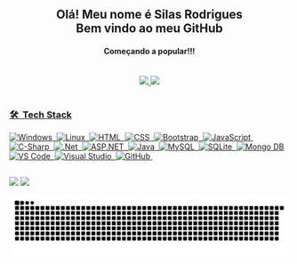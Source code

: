 <div align="center">
  <h2>Olá! Meu nome é Silas Rodrigues<br>Bem vindo ao meu GitHub</h2>
  <h4>Começando a popular!!!</h4>
</div>



</br>
<div align="center">
  <a href="https://github.com/silasrodrig">
  <img height="180em" src="https://github-readme-stats.vercel.app/api?username=silasrodrig&show_icons=true&theme=dark&include_all_commits=true&count_private=true"/>
  <img height="180em" src="https://github-readme-stats.vercel.app/api/top-langs/?username=silasrodrig&layout=compact&langs_count=7&theme=dark"/>
</div>
<div style="display: inline_block"><br>
 
 <!--<img align="center" alt="Silas-HTML" height="30" width="40" src="https://raw.githubusercontent.com/devicons/devicon/master/icons/html5/html5-original.svg">
  <img align="center" alt="Silas-CSS" height="30" width="40" src="https://raw.githubusercontent.com/devicons/devicon/master/icons/css3/css3-original.svg">
  <img align="center" alt="Silas-Js" height="30" width="40" src="https://raw.githubusercontent.com/devicons/devicon/master/icons/javascript/javascript-plain.svg">
  <img align="center" alt="Silas-Ts" height="30" width="40" src="https://raw.githubusercontent.com/devicons/devicon/master/icons/typescript/typescript-plain.svg">
  <img align="center" alt="Silas-Ts" height="30" width="40" src="https://raw.githubusercontent.com/devicons/devicon/master/icons/vuejs/vuejs-plain.svg">  
  <img align="center" alt="Silas-React" height="30" width="40" src="https://raw.githubusercontent.com/devicons/devicon/master/icons/react/react-original.svg">
  <img align="center" alt="Silas-C#" height="30" width="40" src="https://raw.githubusercontent.com/devicons/devicon/master/icons/angularjs/angularjs-plain.svg">
  <img align="center" alt="Silas-C#" height="30" width="40" src="https://raw.githubusercontent.com/devicons/devicon/master/icons/csharp/csharp-original.svg"> 
  <img align="center" alt="Silas-C#" height="30" width="40" src="https://raw.githubusercontent.com/devicons/devicon/master/icons/java/java-plain.svg">
  <img align="center" alt="Silas-C#" height="30" width="40" src="https://raw.githubusercontent.com/devicons/devicon/master/icons/sqlite/sqlite-original.svg">
  <img align="center" alt="Silas-Python" height="30" width="40" src="https://raw.githubusercontent.com/devicons/devicon/master/icons/python/python-original.svg">
  <img align="center" alt="Silas-Csharp" height="30" width="40" src="https://raw.githubusercontent.com/devicons/devicon/master/icons/csharp/csharp-original.svg">-->

### 🛠 &nbsp;Tech Stack
![Windows](https://img.shields.io/badge/-Windows-05122A?style=flat&logo=windows)&nbsp;
![Linux](https://img.shields.io/badge/-Linux-05122A?style=flat&logo=linux)&nbsp;
![HTML](https://img.shields.io/badge/-HTML-05122A?style=flat&logo=HTML5)&nbsp;
![CSS](https://img.shields.io/badge/-CSS-05122A?style=flat&logo=CSS3)&nbsp;
![Bootstrap](https://img.shields.io/badge/Bootstrap-05122A?style=flat&logo=bootstrap)&nbsp; 
![JavaScript](https://img.shields.io/badge/-JavaScript-05122A?style=flat&logo=javascript)&nbsp;
![C-Sharp](https://img.shields.io/badge/-C%23-05122A?style=flat&logo=c-sharp)&nbsp;
![.Net](https://img.shields.io/badge/.NET&nbsp;6-05122A?style=flat&logo=.net)&nbsp;
![ASP.NET](https://img.shields.io/badge/-ASP.Net-05122A?style=flat&logo=asp.net)&nbsp;
![Java](https://img.shields.io/badge/-Java-05122A?style=flat&logo=Java)&nbsp;
![MySQL](https://img.shields.io/badge/-MySQL-05122A?style=flat&logo=mysql&logoColor=FFA518)&nbsp;
![SQLite](https://img.shields.io/badge/-SQLite-05122A?style=flat&logo=sqlite)&nbsp;
![Mongo DB](https://img.shields.io/badge/-MongoDB-05122A?style=flat&logo=mongodb)
![VS Code](https://img.shields.io/badge/-VS&nbsp;Code-05122A?style=flat&logo=vscode)&nbsp;
![Visual Studio](https://img.shields.io/badge/-Visual&nbsp;Studio-05122A?style=flat&logo=visualStudio)&nbsp;
![GitHub](https://img.shields.io/badge/-GitHub-05122A?style=flat&logo=github)&nbsp;

  
  <!-- 
![TypeScript](https://img.shields.io/badge/-TypeScript-05122A?style=flat&logo=typescript)&nbsp;
![React](https://img.shields.io/badge/-React-05122A?style=flat&logo=react)&nbsp;
![Vue.js](https://img.shields.io/badge/-Vue.js-05122A?style=flat&logo=vue.js)&nbsp;
![MacOS](https://img.shields.io/badge/-MacOS-05122A?style=flat&logo=macOS)&nbsp; 
![iOS](https://img.shields.io/badge/-iOS-05122A?style=flat&logo=iOS)&nbsp;
![Android](https://img.shields.io/badge/-Android-05122A?style=flat&logo=android)&nbsp;
![Photoshop](https://img.shields.io/badge/-Photoshop-05122A?style=flat&logo=adobephotoshop)&nbsp;
![Apache](https://img.shields.io/badge/-Apache-05122A?style=flat&logo=apache)&nbsp;
![Android Studio](https://img.shields.io/badge/-Android_Studio-05122A?style=flat&logo=androidstudio)&nbsp;
-->
  
  </div>
  
  ##
 
<div> 
  <!-- <a href="https://www.youtube.com/channel/UC_-uuuZbY0AAt9CViNzvc-Q" target="_blank"><img src="https://img.shields.io/badge/YouTube-FF0000?style=for-the-badge&logo=youtube&logoColor=white" target="_blank"></a>
  <a href="https://instagram.com/rafaballerini" target="_blank"><img src="https://img.shields.io/badge/-Instagram-%23E4405F?style=for-the-badge&logo=instagram&logoColor=white" target="_blank"></a>
 	<a href="https://www.twitch.tv/rafaballerinii" target="_blank"><img src="https://img.shields.io/badge/Twitch-9146FF?style=for-the-badge&logo=twitch&logoColor=white" target="_blank"></a>
 <a href="https://discord.gg/wagxzStdcR" target="_blank"><img src="https://img.shields.io/badge/Discord-7289DA?style=for-the-badge&logo=discord&logoColor=white" target="_blank"></a> -->
  
  <a href = "mailto:silas.dpf@gmail.com"><img src="https://img.shields.io/badge/-Gmail-%23333?style=for-the-badge&logo=gmail&logoColor=white" target="_blank"></a>
  <a href="https://www.linkedin.com/in/silas-desenv/" target="_blank"><img src="https://img.shields.io/badge/-LinkedIn-%230077B5?style=for-the-badge&logo=linkedin&logoColor=white" target="_blank"></a> 
 
  ![Snake animation](https://github.com/silasrodrig/silasrodrig/blob/output/github-contribution-grid-snake.svg)
 </div>
